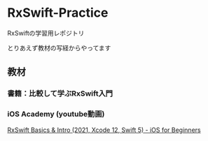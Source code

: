 # RxSwift-Practice
RxSwiftの学習用レポジトリ<br>

とりあえず教材の写経からやってます
## 教材

### 書籍：比較して学ぶRxSwift入門


### iOS Academy (youtube動画)
[RxSwift Basics & Intro (2021, Xcode 12, Swift 5) - iOS for Beginners](https://www.youtube.com/watch?v=ES5RuLSv61g&t=35s)
